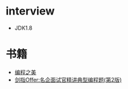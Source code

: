# interview
* JDK1.8

# 书籍
* [编程之美](https://book.douban.com/subject/3004255/)
* [剑指Offer:名企面试官精讲典型编程题(第2版)](https://book.douban.com/subject/27008702/)
